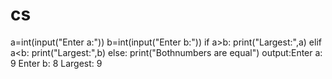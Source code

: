 # cs
a=int(input("Enter a:"))
b=int(input("Enter b:"))
if a>b:
    print("Largest:",a)
elif a<b:
   print("Largest:",b)
else:
   print("Bothnumbers are equal")
    output:Enter a: 9
           Enter b: 8
           Largest: 9
    
